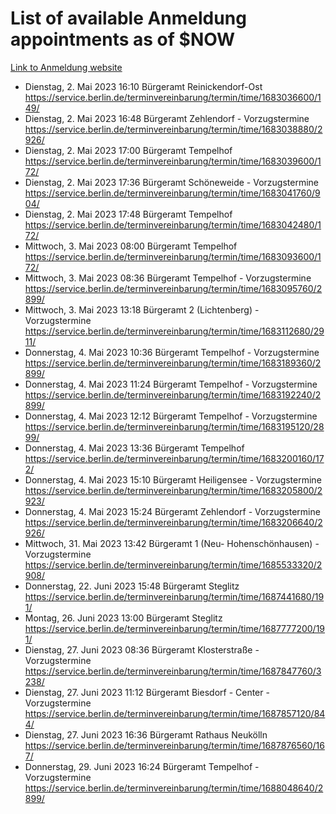 # List of available Anmeldung appointments as of $NOW
[Link to Anmeldung website](https://service.berlin.de/terminvereinbarung/termin/tag.php?termin=1&anliegen[]=120686&dienstleisterlist=122210,122217,327316,122219,327312,122227,327314,122231,327346,122243,327348,122254,122252,329742,122260,329745,122262,329748,122271,327278,122273,327274,122277,327276,330436,122280,327294,122282,327290,122284,327292,122291,327270,122285,327266,122286,327264,122296,327268,150230,329760,122297,327286,122294,327284,122312,329763,122314,329775,122304,327330,122311,327334,122309,327332,317869,122281,327352,122279,329772,122283,122276,327324,122274,327326,122267,329766,122246,327318,122251,327320,122257,327322,122208,327298,122226,327300&herkunft=http%3A%2F%2Fservice.berlin.de%2Fdienstleistung%2F120686%2F)
- Dienstag, 2. Mai 2023 16:10 Bürgeramt Reinickendorf-Ost https://service.berlin.de/terminvereinbarung/termin/time/1683036600/149/
- Dienstag, 2. Mai 2023 16:48 Bürgeramt Zehlendorf - Vorzugstermine https://service.berlin.de/terminvereinbarung/termin/time/1683038880/2926/
- Dienstag, 2. Mai 2023 17:00 Bürgeramt Tempelhof https://service.berlin.de/terminvereinbarung/termin/time/1683039600/172/
- Dienstag, 2. Mai 2023 17:36 Bürgeramt Schöneweide - Vorzugstermine https://service.berlin.de/terminvereinbarung/termin/time/1683041760/904/
- Dienstag, 2. Mai 2023 17:48 Bürgeramt Tempelhof https://service.berlin.de/terminvereinbarung/termin/time/1683042480/172/
- Mittwoch, 3. Mai 2023 08:00 Bürgeramt Tempelhof https://service.berlin.de/terminvereinbarung/termin/time/1683093600/172/
- Mittwoch, 3. Mai 2023 08:36 Bürgeramt Tempelhof - Vorzugstermine https://service.berlin.de/terminvereinbarung/termin/time/1683095760/2899/
- Mittwoch, 3. Mai 2023 13:18 Bürgeramt 2 (Lichtenberg) - Vorzugstermine https://service.berlin.de/terminvereinbarung/termin/time/1683112680/2911/
- Donnerstag, 4. Mai 2023 10:36 Bürgeramt Tempelhof - Vorzugstermine https://service.berlin.de/terminvereinbarung/termin/time/1683189360/2899/
- Donnerstag, 4. Mai 2023 11:24 Bürgeramt Tempelhof - Vorzugstermine https://service.berlin.de/terminvereinbarung/termin/time/1683192240/2899/
- Donnerstag, 4. Mai 2023 12:12 Bürgeramt Tempelhof - Vorzugstermine https://service.berlin.de/terminvereinbarung/termin/time/1683195120/2899/
- Donnerstag, 4. Mai 2023 13:36 Bürgeramt Tempelhof https://service.berlin.de/terminvereinbarung/termin/time/1683200160/172/
- Donnerstag, 4. Mai 2023 15:10 Bürgeramt Heiligensee - Vorzugstermine https://service.berlin.de/terminvereinbarung/termin/time/1683205800/2923/
- Donnerstag, 4. Mai 2023 15:24 Bürgeramt Zehlendorf - Vorzugstermine https://service.berlin.de/terminvereinbarung/termin/time/1683206640/2926/
- Mittwoch, 31. Mai 2023 13:42 Bürgeramt 1 (Neu- Hohenschönhausen) - Vorzugstermine https://service.berlin.de/terminvereinbarung/termin/time/1685533320/2908/
- Donnerstag, 22. Juni 2023 15:48 Bürgeramt Steglitz https://service.berlin.de/terminvereinbarung/termin/time/1687441680/191/
- Montag, 26. Juni 2023 13:00 Bürgeramt Steglitz https://service.berlin.de/terminvereinbarung/termin/time/1687777200/191/
- Dienstag, 27. Juni 2023 08:36 Bürgeramt Klosterstraße - Vorzugstermine https://service.berlin.de/terminvereinbarung/termin/time/1687847760/3238/
- Dienstag, 27. Juni 2023 11:12 Bürgeramt Biesdorf - Center - Vorzugstermine https://service.berlin.de/terminvereinbarung/termin/time/1687857120/844/
- Dienstag, 27. Juni 2023 16:36 Bürgeramt Rathaus Neukölln https://service.berlin.de/terminvereinbarung/termin/time/1687876560/167/
- Donnerstag, 29. Juni 2023 16:24 Bürgeramt Tempelhof - Vorzugstermine https://service.berlin.de/terminvereinbarung/termin/time/1688048640/2899/
